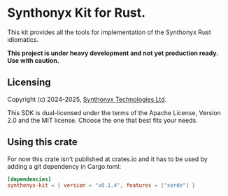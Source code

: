 # Synthonyx Kit for Rust.

This kit provides all the tools for implementation of the Synthonyx Rust idiomatics.

**This project is under heavy development and not yet production ready. Use with caution.**

## Licensing

Copyright (c) 2024-2025, [Synthonyx Technologies Ltd](https://synthonyx.com).

This SDK is dual-licensed under the terms of the Apache License, Version 2.0 and the MIT license. Choose the one that best fits your needs.

## Using this crate

For now this crate isn't published at crates.io and it has to be used by adding a git dependency in Cargo.toml:
```toml
[dependencies]
synthonyx-kit = { version = "v0.1.4", features = ["serde"] }
```